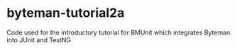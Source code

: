 byteman-tutorial2a
==================

Code used for the introductory tutorial for BMUnit which integrates Byteman into JUnit and TestNG

